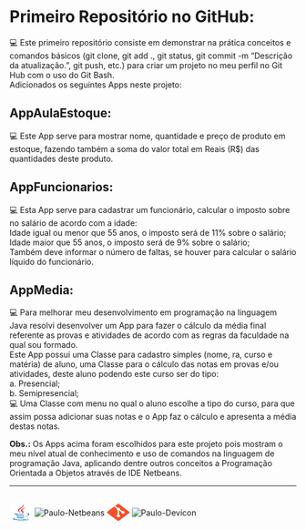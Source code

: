 # Primeiro Repositório no GitHub:
💻  Este primeiro repositório consiste em demonstrar na prática conceitos e comandos básicos (git clone, git add ., git status, git commit -m “Descrição da atualização.”, git push, etc.) para criar um projeto no meu perfil no Git Hub com o uso do Git Bash.<br>
Adicionados os seguintes Apps neste projeto:
## AppAulaEstoque:
💻  Este App serve para mostrar nome, quantidade e preço de produto em estoque, fazendo também a soma do valor total em Reais (R$) das quantidades deste produto.
## AppFuncionarios:
💻  Esta App serve para cadastrar um funcionário, calcular o imposto sobre no salário de acordo com a idade:<br>
Idade igual ou menor que 55 anos, o imposto será de 11% sobre o salário;<br> 
Idade maior que 55 anos, o imposto será de 9% sobre o salário;<br>
Também deve informar o número de faltas, se houver para calcular o salário líquido do funcionário. 
## AppMedia:
💻  Para melhorar meu desenvolvimento em programação na linguagem Java resolvi desenvolver um App para fazer o cálculo da média final referente as provas e atividades de acordo com as regras da faculdade na qual sou formado.<br>
Este App possui uma Classe para cadastro simples (nome, ra, curso e matéria) de aluno, uma Classe para o cálculo das notas em provas e/ou atividades, deste aluno podendo este curso ser do tipo:<br>
a. Presencial;<br>
b. Semipresencial;<br> 
💻  Uma Classe com menu no qual o aluno escolhe a tipo do curso, para que assim possa adicionar suas notas e o App faz o cálculo e apresenta a média destas notas.

<b>Obs.:</b> Os Apps acima foram escolhidos para este projeto pois mostram o meu nível atual de conhecimento e uso de comandos na linguagem de programação Java, aplicando dentre outros conceitos a Programação Orientada a Objetos através de IDE Netbeans.

<hr>

<div style="display: inline_block"><br>
  <img align="center" alt="Paulo-Java" height="30" width="40" src="https://github.com/devicons/devicon/blob/master/icons/java/java-original.svg">
  <img align="center" alt="Paulo-Netbeans" height="30" width="40" src="https://upload.wikimedia.org/wikipedia/commons/9/98/Apache_NetBeans_Logo.svg">
  <img align="center" alt="Paulo-Git" height="30" width="40" src="https://raw.githubusercontent.com/devicons/devicon/master/icons/git/git-plain.svg"> 
  <img align="center" alt="Paulo-Devicon" height="30" width="40" src="https://cdn.jsdelivr.net/gh/devicons/devicon/icons/devicon/devicon-original.svg">
</div>

